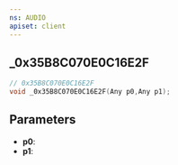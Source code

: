 ```yaml
---
ns: AUDIO
apiset: client
---
```

## _0x35B8C070E0C16E2F

```c
// 0x35B8C070E0C16E2F
void _0x35B8C070E0C16E2F(Any p0,Any p1);
```


## Parameters
* **p0**:
* **p1**: